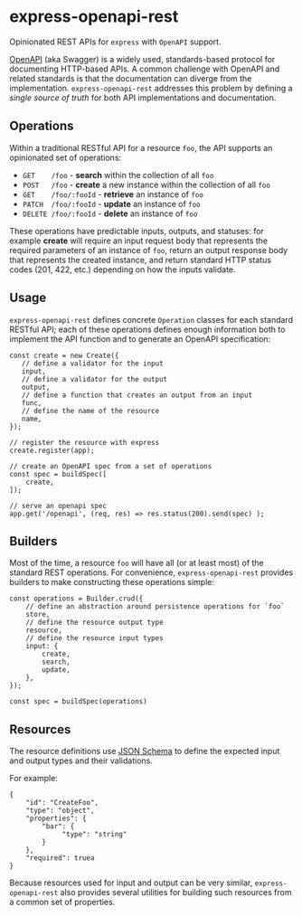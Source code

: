 # express-openapi-rest

Opinionated REST APIs for `express` with `OpenAPI` support.

[OpenAPI](https://swagger.io/docs/specification/about/) (aka Swagger) is a widely used,
standards-based protocol for documenting HTTP-based APIs. A common challenge with OpenAPI
and related standards is that the documentation can diverge from the implementation.
`express-openapi-rest` addresses this problem by defining a *single source of truth* for
both API implementations and documentation.


## Operations

Within a traditional RESTful API for a resource `foo`, the API supports an opinionated
set of operations:

 - `GET    /foo`        - **search** within the collection of all `foo`
 - `POST   /foo`        - **create** a new instance within the collection of all `foo`
 - `GET    /foo/:fooId` - **retrieve** an instance of `foo`
 - `PATCH  /foo/:fooId` - **update** an instance of `foo`
 - `DELETE /foo/:fooId` - **delete** an instance of `foo`

These operations have predictable inputs, outputs, and statuses: for example **create**
will require an input request body that represents the required parameters of an
instance of `foo`, return an output response body that represents the created instance,
and return standard HTTP status codes (201, 422, etc.) depending on how the inputs
validate.


## Usage

`express-openapi-rest` defines concrete `Operation` classes for each standard RESTful
API; each of these operations defines enough information both to implement the API
function and to generate an OpenAPI specification:

    const create = new Create({
       // define a validator for the input
       input,
       // define a validator for the output
       output,
       // define a function that creates an output from an input
       func,
       // define the name of the resource
       name,
    });

    // register the resource with express
    create.register(app);

    // create an OpenAPI spec from a set of operations
    const spec = buildSpec([
        create,
    ]);

    // serve an openapi spec
    app.get('/openapi', (req, res) => res.status(200).send(spec) );


## Builders

Most of the time, a resource `foo` will have all (or at least most) of the standard REST
operations. For convenience, `express-openapi-rest` provides builders to make constructing
these operations simple:

    const operations = Builder.crud({
        // define an abstraction around persistence operations for `foo`
        store,
        // define the resource output type
        resource,
        // define the resource input types
        input: {
            create,
            search,
            update,
        },
    });

    const spec = buildSpec(operations)


## Resources

The resource definitions use [JSON Schema](https://json-schema.org/) to define the expected
input and output types and their validations.

For example:

    {
        "id": "CreateFoo",
        "type": "object",
        "properties": {
            "bar": {
                 "type": "string"
            }
        },
        "required": truea
    }

Because resources used for input and output can be very similar, `express-openapi-rest`
also provides several utilities for building such resources from a common set of
properties.
